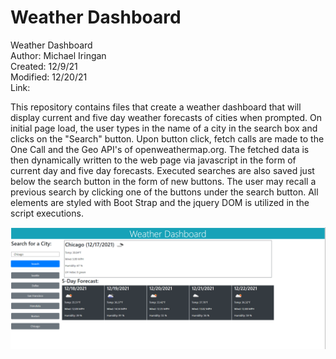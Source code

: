 # Weather Dashboard<br>
Weather Dashboard<br>
Author: Michael Iringan<br>
Created: 12/9/21<br>
Modified: 12/20/21<br>
Link: 

This repository contains files that create a weather dashboard that will display current and five day weather forecasts of cities when prompted. On initial page load, the user types in the name of a city in the search box and clicks on the "Search" button. Upon button click, fetch calls are made to the One Call and the Geo API's of openweathermap.org. The fetched data is then dynamically written to the web page via javascript in the form of current day and five day forecasts. Executed searches are also saved just below the search button in the form of new buttons. The user may recall a previous search by clicking one of the buttons under the search button. All elements are styled with Boot Strap and the jquery DOM is utilized in the script executions.

![screenshot](screenshot.png?raw=true "Screenshot")